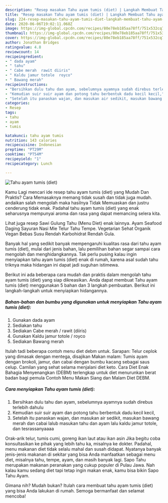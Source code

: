 ```yaml
---
description: "Resep masakan Tahu ayam tumis (diet) | Langkah Membuat Tahu ayam tumis (diet) Yang Sempurna"
title: "Resep masakan Tahu ayam tumis (diet) | Langkah Membuat Tahu ayam tumis (diet) Yang Sempurna"
slug: 224-resep-masakan-tahu-ayam-tumis-diet-langkah-membuat-tahu-ayam-tumis-diet-yang-sempurna
date: 2020-06-06T19:02:11.068Z
image: https://img-global.cpcdn.com/recipes/80e78eb185aa78ff/751x532cq70/tahu-ayam-tumis-diet-foto-resep-utama.jpg
thumbnail: https://img-global.cpcdn.com/recipes/80e78eb185aa78ff/751x532cq70/tahu-ayam-tumis-diet-foto-resep-utama.jpg
cover: https://img-global.cpcdn.com/recipes/80e78eb185aa78ff/751x532cq70/tahu-ayam-tumis-diet-foto-resep-utama.jpg
author: Jonathan Bridges
ratingvalue: 4.8
reviewcount: 14
recipeingredient:
- " dada ayam"
- " tahu"
- " Cabe merah  rawit diiris"
- " Kaldu jamur totole  royco"
- " Bawang merah"
recipeinstructions:
- "Bersihkan dulu tahu dan ayam, sebelumnya ayamnya sudah direbus terlebih dahulu"
- "Kemudian suir suir ayam dan potong tahu berbentuk dadu kecil kecil,"
- "Setelah itu panaskan wajan, dan masukan air sedikit, masukan bawang merah dan cabai lalub masukan tahu dan ayam lalu kaldu jamur totole, dan tesrassanyaaaa"
categories:
- Resep
tags:
- tahu
- ayam
- tumis

katakunci: tahu ayam tumis 
nutrition: 143 calories
recipecuisine: Indonesian
preptime: "PT29M"
cooktime: "PT54M"
recipeyield: "1"
recipecategory: Lunch

---
```



![Tahu ayam tumis (diet)](https://img-global.cpcdn.com/recipes/80e78eb185aa78ff/751x532cq70/tahu-ayam-tumis-diet-foto-resep-utama.jpg)

Kamu Lagi mencari ide resep tahu ayam tumis (diet) yang Mudah Dan Praktis? Cara Memasaknya memang tidak susah dan tidak juga mudah. andaikan salah mengolah maka hasilnya Tidak Memuaskan dan justru cenderung tidak enak. Padahal tahu ayam tumis (diet) yang enak seharusnya mempunyai aroma dan rasa yang dapat memancing selera kita.

Lihat juga resep Sawi Gulung Tahu (Menu Diet) enak lainnya. Ayam Seafood Daging Sayuran Nasi Mie Telur Tahu Tempe. Vegetarian Sehat Organik Vegan Bebas Susu Rendah Karbohidrat Rendah Gula.

Banyak hal yang sedikit banyak mempengaruhi kualitas rasa dari tahu ayam tumis (diet), mulai dari jenis bahan, lalu pemilihan bahan segar sampai cara mengolah dan menghidangkannya. Tak perlu pusing kalau ingin menyiapkan tahu ayam tumis (diet) enak di rumah, karena asal sudah tahu triknya maka hidangan ini dapat jadi suguhan istimewa.


Berikut ini ada beberapa cara mudah dan praktis dalam mengolah tahu ayam tumis (diet) yang siap dikreasikan. Anda dapat membuat Tahu ayam tumis (diet) menggunakan 5 bahan dan 3 langkah pembuatan. Berikut ini langkah-langkah untuk menyiapkan hidangannya.

<!--inarticleads1-->

##### Bahan-bahan dan bumbu yang digunakan untuk menyiapkan Tahu ayam tumis (diet):

1. Gunakan  dada ayam
1. Sediakan  tahu
1. Sediakan  Cabe merah / rawit (diiris)
1. Gunakan  Kaldu jamur totole / royco
1. Sediakan  Bawang merah


Itulah tadi beberapa contoh menu diet debm untuk. Sarapan: Telur ceplok yang dimasak dengan mentega, disajikan Makan malam: Tumis ayam dengan brokoli, jamur, dan cabai dengan bumbu kacang sebagai saus celup. Camilan yang sehat selama menjalani diet keto. Cara Diet Enak Bahagia Menyenangkan (DEBM) terlengkap untuk diet menurunkan berat badan bagi pemula Contoh Menu Makan Siang dan Malam Diet DEBM. 

<!--inarticleads2-->

##### Cara menyiapkan Tahu ayam tumis (diet):

1. Bersihkan dulu tahu dan ayam, sebelumnya ayamnya sudah direbus terlebih dahulu
1. Kemudian suir suir ayam dan potong tahu berbentuk dadu kecil kecil,
1. Setelah itu panaskan wajan, dan masukan air sedikit, masukan bawang merah dan cabai lalub masukan tahu dan ayam lalu kaldu jamur totole, dan tesrassanyaaaa


Orak-arik telur, tumis cumi, goreng ikan laut atau ikan asin Jika begitu coba konsultasikan ke pihak yang lebih tahu ka, misalnya ke dokter. Padahal, menu makanan diet tidak selalu mahal dan susah didapat. Nyatanya banyak jenis-jenis makanan di sekitar yang bisa Anda manfaatkan sebagai menu diet, misalnya tahu, tempe, ayam, dan masih banyak lagi. Sapo Tahu merupakan makanan peranakan yang cukup populer di Pulau Jawa. Nah kalau kamu sedang diet tapi tetap ingin makan enak, kamu bisa bikin Sapo Tahu Ayam. 

Gimana nih? Mudah bukan? Itulah cara membuat tahu ayam tumis (diet) yang bisa Anda lakukan di rumah. Semoga bermanfaat dan selamat mencoba!
